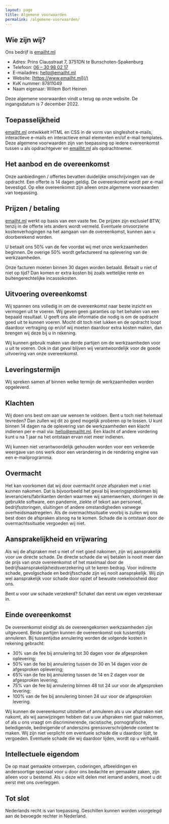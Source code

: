 ```yaml
---
layout: page
title: Algemene voorwaarden
permalink: /algemene-voorwaarden/
---
```


## Wie zijn wij?
Ons bedrijf is [emailht.ml](/)
* Adres: Prins Clausstraat 7, 3751DN te Bunschoten-Spakenburg
* Telefoon: <a href="tel:+31630980217">06 – 30 98 02 17</a>
* E-mailadres: <a href="mailto:hello@emailht.ml">hello@emailht.ml</a>
* Website: [https://www.emailht.ml](/)
* KvK nummer: 87811049
* Naam eigenaar: Willem Bort Heinen

Deze algemene voorwaarden vindt u terug op onze website. De ingangsdatum is 7 december 2022.

## Toepasselijkheid
[emailht.ml](/) ontwikkelt HTML en CSS in de vorm van singleshot e-mails, interactieve e-mails en interactieve email elementen en/of e-mail templates. Deze algemene voorwaarden zijn van toepassing op iedere overeenkomst tussen u als opdrachtgever en [emailht.ml](/) als opdrachtnemer.

## Het aanbod en de overeenkomst
Onze aanbiedingen / offertes bevatten duidelijke omschrijvingen van de opdracht. Een offerte is 14 dagen geldig. De overeenkomst wordt per e-mail bevestigd. Op elke overeenkomst zijn alleen onze algemene voorwaarden van toepassing.

## Prijzen / betaling
[emailht.ml](/) werkt op basis van een vaste fee. De prijzen zijn exclusief BTW, tenzij in de offerte iets anders wordt vermeld. Eventuele onvoorziene kostenverhogingen na het aangaan van de overeenkomst, kunnen aan u doorberekend worden.

U betaalt ons 50% van de fee voordat wij met onze werkzaamheden beginnen. De overige 50% wordt gefactureerd na oplevering van de werkzaamheden.

Onze facturen moeten binnen 30 dagen worden betaald. Betaalt u niet of niet op tijd? Dan komen er extra kosten bij zoals wettelijke rente en buitengerechtelijke incassokosten.

## Uitvoering overeenkomst
Wij spannen ons volledig in om de overeenkomst naar beste inzicht en vermogen uit te voeren. Wij geven geen garanties op het behalen van een bepaald resultaat. U geeft ons alle informatie die nodig is om de opdracht goed uit te kunnen voeren. Mocht dit toch niet lukken en de opdracht loopt daardoor vertraging op en/of wij moeten
daardoor extra kosten maken, dan brengen wij deze bij u in rekening.

Wij kunnen gebruik maken van derde partijen om de werkzaamheden voor u uit te voeren. Ook in dat geval blijven wij verantwoordelijk voor de goede uitvoering van onze overeenkomst.

## Leveringstermijn
Wij spreken samen af binnen welke termijn de werkzaamheden worden opgeleverd.

## Klachten
Wij doen ons best om aan uw wensen te voldoen. Bent u toch niet helemaal tevreden? Dan zullen wij dit zo goed mogelijk proberen op te lossen. U kunt binnen 14 dagen na de oplevering van de werkzaamheden een klacht indienen per e-mail via: hello@emailht.ml. Een klacht of andere vordering kunt u na 1 jaar na het ontstaan ervan niet meer indienen.

Wij kunnen niet verantwoordelijk gehouden worden voor een verkeerde weergave van ons werk door een verandering in de rendering engine van een e-mailprogramma.

## Overmacht
Het kan voorkomen dat wij door overmacht onze afspraken met u niet kunnen nakomen. Dat is bijvoorbeeld het geval bij leveringsproblemen bij leveranciers/fabrikanten derden waarmee wij samenwerken, storingen in de gebruikte software, een pandemie, ziekte of tekort aan personeel, bedrijfsstoringen, sluitingen of andere omstandigheden vanwege overheidsmaatregelen. Als de overmachtssituatie voorbij is zullen wij ons best doen de afspraken alsnog na te komen. Schade die is ontstaan door de overmachtssituatie vergoeden wij niet.

## Aansprakelijkheid en vrijwaring
Als wij de afspraken met u niet of niet goed nakomen, zijn wij aansprakelijk voor uw directe schade. De directe schade die wij betalen is nooit meer dan de prijs van onze overeenkomst of het maximaal door de bedrijfsaansprakelijkheidsverzekering uit te keren bedrag. Voor indirecte schade, gevolgschade en bedrijfsschade zijn wij nooit aansprakelijk. Wij zijn wel aansprakelijk voor schade door opzet of bewuste roekeloosheid door ons.

Bent u voor uw schade verzekerd? Schakel dan eerst uw eigen verzekeraar in.

## Einde overeenkomst
De overeenkomst eindigt als de overeengekomen werkzaamheden zijn uitgevoerd. Beide partijen kunnen de overeenkomst ook tussentijds annuleren. Bij tussentijdse annulering worden de volgende kosten in rekening gebracht:
* 30% van de fee bij annulering tot 30 dagen voor de afgesproken oplevering;
* 50% van de fee bij annulering tussen de 30 en 14 dagen voor de afgesproken oplevering;
* 65% van de fee bij annulering tussen de 14 en 2 dagen voor de afgesproken levering;
* 75% van de fee bij annulering binnen 48 tot 24 uur voor de afgesproken levering;
* 100% van de fee bij annulering binnen 24 uur voor de afgesproken levering.

Wij kunnen de overeenkomst uitstellen of annuleren als u uw afspraken niet nakomt, als wij aanwijzingen hebben dat u uw afspraken niet gaat nakomen, of als u ons vraagt om discriminerende, racistische, pornografische, beledigende, bedreigende of anderszins grensoverschrijdende content te maken. Wij zijn niet verplicht om eventuele schade die u daardoor lijdt, te vergoeden. Eventuele schade die wij daardoor lijden, wordt op u verhaald.

## Intellectuele eigendom
De op maat gemaakte ontwerpen, coderingen, afbeeldingen en andersoortige speciaal voor u door ons bedachte en gemaakte zaken, zijn alleen voor u bestemd. Als u deze wilt delen met iemand anders, moet u dit eerst met ons overleggen.

## Tot slot
Nederlands recht is van toepassing. Geschillen kunnen worden voorgelegd aan de bevoegde rechter in Nederland.